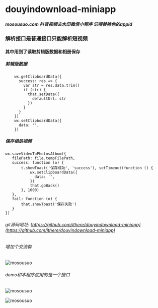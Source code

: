 # douyindownload-miniapp
##### mosousuo.com 抖音视频去水印微信小程序 记得替换你的appid
### 解析接口是普通接口只能解析短视频
#### 其中用到了读取剪辑版数据和相册保存
##### 剪辑版数据
```
    wx.getClipboardData({
      success: res => {
        var str = res.data.trim()
        if (str) {
          that.setData({
            defaultUrl: str
          })
        }
      }
    })
    wx.setClipboardData({
      data: '',
    })
```
##### 保存相册视频
```
wx.saveVideoToPhotosAlbum({
   filePath: file.tempFilePath,
   success: function (o) {
       t.showToast('保存成功', 'success'), setTimeout(function () {
           wx.setClipboardData({
             data: '',
           })
           that.goBack()
       }, 1000)
   },
   fail: function (o) {
       that.showToast('保存失败')
   }
})
```
###### git源码地址: [https://github.com/ithere/douyindownload-miniapp](https://github.com/ithere/douyindownload-miniapp)

###### 增加个交流群
![mosousuo](https://github.com/ithere/douyindownload-miniapp/blob/master/meinv2699.png)

###### demo和本程序使用的是一个接口
![mosousuo](https://github.com/ithere/douyindownload-miniapp/blob/master/qrcode_ms.jpg)

![mosousuo](https://github.com/ithere/douyindownload-miniapp/blob/master/mosousuo_1.png)

